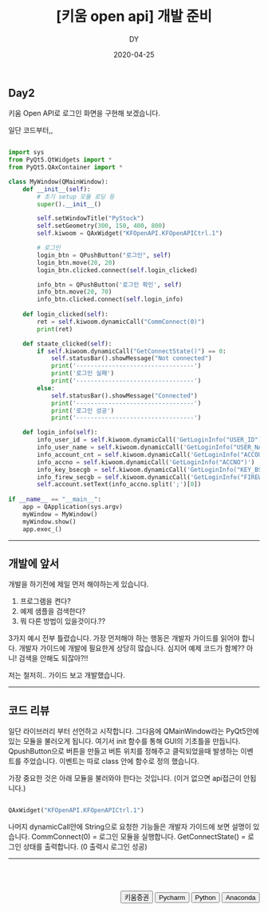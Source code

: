﻿---
layout: post
title:  "[키움 open api] 개발 준비"
date:   2020-04-25
author: DY
comments: true
categories: Outsourcing
---


## Day2

키움 Open API로 로그인 화면을 구현해 보겠습니다. 

일단 코드부터,,

```python

import sys
from PyQt5.QtWidgets import *
from PyQt5.QAxContainer import *

class MyWindow(QMainWindow):
    def __init__(self):
        # 초기 setup 모듈 로딩 등
        super().__init__()

        self.setWindowTitle("PyStock")
        self.setGeometry(300, 150, 400, 800)
        self.kiwoom = QAxWidget("KFOpenAPI.KFOpenAPICtrl.1")

        # 로그인
        login_btn = QPushButton("로그인", self)
        login_btn.move(20, 20)
        login_btn.clicked.connect(self.login_clicked)

        info_btn = QPushButton('로그인 확인', self)
        info_btn.move(20, 70)
        info_btn.clicked.connect(self.login_info)
        
    def login_clicked(self):
        ret = self.kiwoom.dynamicCall("CommConnect(0)")
        print(ret)

    def staate_clicked(self):
        if self.kiwoom.dynamicCall("GetConnectState()") == 0:
            self.statusBar().showMessage("Not connected")
            print('---------------------------------')
            print('로그인 실패')
            print('---------------------------------')
        else:
            self.statusBar().showMessage("Connected")
            print('---------------------------------')
            print('로그인 성공')
            print('---------------------------------')

    def login_info(self):
        info_user_id = self.kiwoom.dynamicCall('GetLoginInfo("USER_ID")')
        info_user_name = self.kiwoom.dynamicCall('GetLoginInfo("USER_NAME")')
        info_account_cnt = self.kiwoom.dynamicCall('GetLoginInfo("ACCOUNT_CNT")')
        info_accno = self.kiwoom.dynamicCall('GetLoginInfo("ACCNO")')
        info_key_bsecgb = self.kiwoom.dynamicCall('GetLoginInfo("KEY_BSECGB")')
        info_firew_secgb = self.kiwoom.dynamicCall('GetLoginInfo("FIREW_SECGB")')
        self.account.setText(info_accno.split(';')[0])        
        
if __name__ == "__main__":
    app = QApplication(sys.argv)
    myWindow = MyWindow()
    myWindow.show()
    app.exec_()


```


---

## 개발에 앞서

개발을 하기전에 제일 먼저 해야하는게 있습니다. 
1. 프로그램을 켠다?
2. 예제 샘플을 검색한다?
3. 뭐 다른 방법이 있을것이다.??

3가지 예시 전부 틀렸습니다. 가장 먼저해야 하는 행동은 개발자 가이드를 읽어야 합니다. 개발자 가이드에
개발에 필요한게 상당히 많습니다. 심지어 예제 코드가 함께?? 아니! 검색을 안해도 되잖아?!!

저는 철저히.. 가이드 보고 개발했습니다.

---

## 코드 리뷰

일단 라이브러리 부터 선언하고 시작합니다. 그다음에 QMainWindow라는 PyQt5안에 있는 모듈을 
불러오게 됩니다. 여기서 init 함수를 통해 GUI의 기초틀을 만듭니다. QpushButton으로 버튼을 만들고
버튼 위치를 정해주고 클릭되었을때 발생하는 이벤트를 주었습니다. 
이벤트는 따로 class 안에 함수로 정의 했습니다. 

가장 중요한 것은 아래 모듈을 불러와야 한다는 것입니다. (이거 없으면 api접근이 안됩니다.) 
```Python

QAxWidget("KFOpenAPI.KFOpenAPICtrl.1")

```

나머지 dynamicCall안에 String으로 요청한 기능들은 개발자 가이드에 보면 설명이 있습니다. 
CommConnect(0) = 로그인 모듈을 실행합니다.
GetConnectState() = 로그인 상태를 출력합니다. (0 출력시 로그인 성공)

---
<div style="height: 50px;"></div>
<div style="float: right;">
  <button onclick="location.href='https://www.kiwoom.com/' ">키움증권</button>
  <button onclick="location.href='https://www.jetbrains.com/ko-kr/pycharm/' ">Pycharm</button>
  <button onclick="location.href='https://www.python.org/downloads/release/python-377/' ">Python</button> 
  <button onclick="location.href='https://www.anaconda.com/products/individual' "> Anaconda </button> 
</div>
